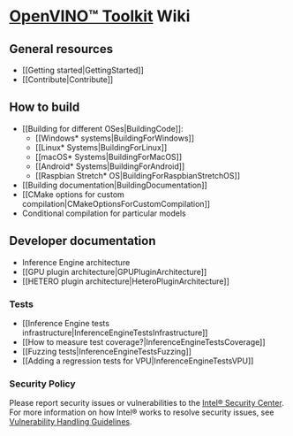 # [OpenVINO™ Toolkit](https://01.org/openvinotoolkit) Wiki

## General resources

* [[Getting started|GettingStarted]]
* [[Contribute|Contribute]]

## How to build

* [[Building for different OSes|BuildingCode]]:
  * [[Windows* systems|BuildingForWindows]]
  * [[Linux* Systems|BuildingForLinux]]
  * [[macOS* Systems|BuildingForMacOS]]
  * [[Android* Systems|BuildingForAndroid]]
  * [[Raspbian Stretch* OS|BuildingForRaspbianStretchOS]]
* [[Building documentation|BuildingDocumentation]]
* [[CMake options for custom compilation|CMakeOptionsForCustomCompilation]]
* Conditional compilation for particular models

## Developer documentation

* Inference Engine architecture
* [[GPU plugin architecture|GPUPluginArchitecture]]
* [[HETERO plugin architecture|HeteroPluginArchitecture]]

### Tests

* [[Inference Engine tests infrastructure|InferenceEngineTestsInfrastructure]]
* [[How to measure test coverage?|InferenceEngineTestsCoverage]]
* [[Fuzzing tests|InferenceEngineTestsFuzzing]]
* [[Adding a regression tests for VPU|InferenceEngineTestsVPU]]

### Security Policy

Please report security issues or vulnerabilities to the [Intel® Security Center]. For more information on how Intel® works to resolve security issues, see [Vulnerability Handling Guidelines].

[Intel® Security Center]:https://www.intel.com/security
[Vulnerability Handling Guidelines]:https://www.intel.com/content/www/us/en/security-center/vulnerability-handling-guidelines.html
